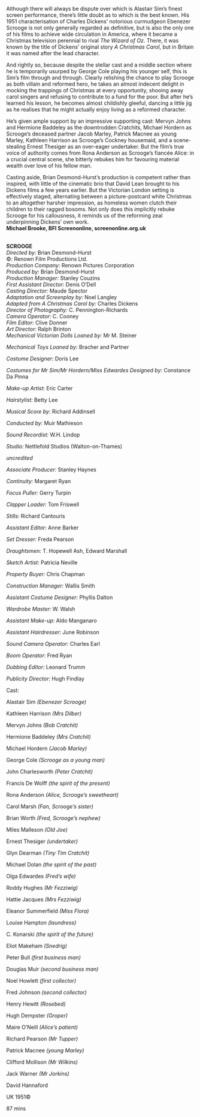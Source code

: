 

Although there will always be dispute over which is Alastair Sim’s finest screen performance, there’s little doubt as to which is the best known. His 1951 characterisation of Charles Dickens’ notorious curmudgeon Ebenezer Scrooge is not only generally regarded as definitive, but is also the only one of his films to achieve wide circulation in America, where it became a Christmas television perennial to rival _The Wizard of Oz_. There, it was known by the title of Dickens’ original story _A Christmas Carol_, but in Britain it was named after the lead character.

And rightly so, because despite the stellar cast and a middle section where he is temporarily usurped by George Cole playing his younger self, this is Sim’s film through and through. Clearly relishing the chance to play Scrooge as both villain and reformed hero, he takes an almost indecent delight in mocking the trappings of Christmas at every opportunity, shooing away carol singers and refusing to contribute to a fund for the poor. But after he’s learned his lesson, he becomes almost childishly gleeful, dancing a little jig as he realises that he might actually enjoy living as a reformed character.

He’s given ample support by an impressive supporting cast: Mervyn Johns and Hermione Baddeley as the downtrodden Cratchits, Michael Hordern as Scrooge’s deceased partner Jacob Marley, Patrick Macnee as young Marley, Kathleen Harrison as Scrooge’s Cockney housemaid, and a scene-stealing Ernest Thesiger as an over-eager undertaker. But the film’s true voice of authority comes from Rona Anderson as Scrooge’s fiancée Alice: in a crucial central scene, she bitterly rebukes him for favouring material wealth over love of his fellow man.

Casting aside, Brian Desmond-Hurst’s production is competent rather than inspired, with little of the cinematic brio that David Lean brought to his Dickens films a few years earlier. But the Victorian London setting is effectively staged, alternating between a picture-postcard white Christmas to an altogether harsher impression, as homeless women clutch their children to their ragged bosoms. Not only does this implicitly rebuke Scrooge for his callousness, it reminds us of the reforming zeal underpinning Dickens’ own work.  
**Michael Brooke, BFI Screenonline, screenonline.org.uk**
<br><br>

**SCROOGE**<br>
_Directed by:_ Brian Desmond-Hurst<br>
©:  Renown Film Productions Ltd.<br>
_Production Company:_  Renown Pictures Corporation<br>
_Produced by:_ Brian Desmond-Hurst<br>
_Production Manager:_ Stanley Couzins<br>
_First Assistant Director:_ Denis O’Dell<br>
_Casting Director:_ Maude Spector<br>
_Adaptation and Screenplay by:_ Noel Langley<br>
_Adapted from A Christmas Carol by:_ Charles Dickens<br>
_Director of Photography:_ C. Pennington-Richards<br>
_Camera Operator:_ C. Cooney<br>
_Film Editor:_ Clive Donner<br>
_Art Director:_ Ralph Brinton<br>
_Mechanical Victorian Dolls Loaned by:_  Mr M. Steiner<br>

_Mechanical Toys Loaned by:_ Bracher and Partner<br>

_Costume Designer:_ Doris Lee<br>

_Costumes for Mr Sim/Mr Hordern/Miss Edwardes Designed by:_ Constance Da Pinna<br>

_Make-up Artist:_ Eric Carter<br>

_Hairstylist:_ Betty Lee<br>

_Musical Score by:_ Richard Addinsell<br>

_Conducted by:_ Muir Mathieson<br>

_Sound Recordist:_ W.H. Lindop<br>

_Studio:_ Nettlefold Studios (Walton-on-Thames)<br>

_uncredited_<br>

_Associate Producer:_ Stanley Haynes<br>

_Continuity:_ Margaret Ryan<br>

_Focus Puller:_ Gerry Turpin<br>

_Clapper Loader:_ Tom Friswell<br>

_Stills:_ Richard Cantouris<br>

_Assistant Editor:_ Anne Barker<br>

_Set Dresser:_ Freda Pearson<br>

_Draughtsmen:_ T. Hopewell Ash, Edward Marshall<br>

_Sketch Artist:_ Patricia Neville<br>

_Property Buyer:_ Chris Chapman<br>

_Construction Manager:_ Wallis Smith<br>

_Assistant Costume Designer:_ Phyllis Dalton<br>

_Wardrobe Master:_ W. Walsh<br>

_Assistant Make-up:_ Aldo Manganaro<br>

_Assistant Hairdresser:_ June Robinson<br>

_Sound Camera Operator:_ Charles Earl<br>

_Boom Operator:_ Fred Ryan<br>

_Dubbing Editor:_ Leonard Trumm<br>

_Publicity Director:_ Hugh Findlay<br>

Cast:<br>

Alastair Sim _(Ebenezer Scrooge)_<br>

Kathleen Harrison _(Mrs Dilber)_<br>

Mervyn Johns _(Bob Cratchit)_<br>

Hermione Baddeley _(Mrs Cratchit)_<br>

Michael Hordern _(Jacob Marley)_<br>

George Cole _(Scrooge as a young man)_<br>

John Charlesworth _(Peter Cratchit)_<br>

Francis De Wolff _(the spirit of the present)_<br>

Rona Anderson _(Alice, Scrooge’s sweetheart)_<br>

Carol Marsh _(Fan, Scrooge’s sister)_<br>

Brian Worth _(Fred, Scrooge’s nephew)_<br>

Miles Malleson _(Old Joe)_<br>

Ernest Thesiger _(undertaker)_<br>

Glyn Dearman _(Tiny Tim Cratchit)_<br>

Michael Dolan _(the spirit of the past)_<br>

Olga Edwardes _(Fred’s wife)_<br>

Roddy Hughes _(Mr Fezziwig)_<br>

Hattie Jacques _(Mrs Fezziwig)_<br>

Eleanor Summerfield _(Miss Flora)_<br>

Louise Hampton _(laundress)_<br>

C. Konarski _(the spirit of the future)_<br>

Eliot Makeham _(Snedrig)_<br>

Peter Bull _(first business man)_<br>

Douglas Muir _(second business man)_<br>

Noel Howlett _(first collector)_<br>

Fred Johnson _(second collector)_<br>

Henry Hewitt _(Rosebed)_<br>

Hugh Dempster _(Groper)_<br>

Maire O’Neill _(Alice’s patient)_<br>

Richard Pearson _(Mr Tupper)_<br>

Patrick Macnee _(young Marley)_<br>

Clifford Mollison _(Mr Wilkins)_<br>

Jack Warner _(Mr Jorkins)_<br>

David Hannaford

UK 1951©<br>

87 mins
<br><br>
<!--stackedit_data:
eyJoaXN0b3J5IjpbMTExMDQ0NTAxOF19
-->